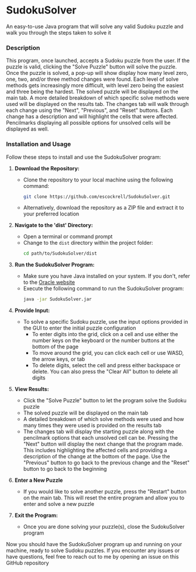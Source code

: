 # SudokuSolver
An easy-to-use Java program that will solve any valid Sudoku puzzle and walk you through the steps taken to solve it

### Description
This program, once launched, accepts a Sudoku puzzle from the user. If the puzzle is valid, clicking the "Solve Puzzle" button will solve the puzzle. Once the puzzle is solved, a pop-up will show display how many level zero, one, two, and/or three method changes were found. Each level of solve methods gets increasingly more difficult, with level zero being the easiest and three being the hardest. The solved puzzle will be displayed on the main tab. A more detailed breakdown of which specific solve methods were used will be displayed on the results tab. The changes tab will walk through each change using the "Next", "Previous", and "Reset" buttons. Each change has a description and will highlight the cells that were affected. Pencilmarks displaying all possible options for unsolved cells will be displayed as well.

### Installation and Usage

Follow these steps to install and use the SudokuSolver program:

1. **Download the Repository:**
   - Clone the repository to your local machine using the following command:
     ```bash
     git clone https://github.com/escockrell/SudokuSolver.git
     ```
   - Alternatively, download the repository as a ZIP file and extract it to your preferred location

2. **Navigate to the 'dist' Directory:**
   - Open a terminal or command prompt
   - Change to the `dist` directory within the project folder:
     ```bash
     cd path/to/SudokuSolver/dist
     ```

3. **Run the SudokuSolver Program:**
   - Make sure you have Java installed on your system. If you don't, refer to the [Oracle website](https://www.oracle.com/java/technologies/downloads/)
   - Execute the following command to run the SudokuSolver program:
     ```bash
     java -jar SudokuSolver.jar
     ```

4. **Provide Input:**
   - To solve a specific Sudoku puzzle, use the input options provided in the GUI to enter the initial puzzle configuration
     - To enter digits into the grid, click on a cell and use either the number keys on the keyboard or the number buttons at the bottom of the page
     - To move around the grid, you can click each cell or use WASD, the arrow keys, or tab
     - To delete digits, select the cell and press either backspace or delete. You can also press the "Clear All" button to delete all digits

5. **View Results:**
   - Click the "Solve Puzzle" button to let the program solve the Sudoku puzzle
   - The solved puzzle will be displayed on the main tab
   - A detailed breakdown of which solve methods were used and how many times they were used is provided on the results tab
   - The changes tab will display the starting puzzle along with the pencilmark options that each unsolved cell can be. Pressing the "Next" button will display the next change that the program made. This includes highlighting the affected cells and providing a description of the change at the bottom of the page. Use the "Previous" button to go back to the previous change and the "Reset" button to go back to the beginning

6. **Enter a New Puzzle**
    - If you would like to solve another puzzle, press the "Restart" button on the main tab. This will reset the entire program and allow you to enter and solve a new puzzle

7. **Exit the Program:**
   - Once you are done solving your puzzle(s), close the SudokuSolver program

Now you should have the SudokuSolver program up and running on your machine, ready to solve Sudoku puzzles. If you encounter any issues or have questions, feel free to reach out to me by opening an issue on this GitHub repository

